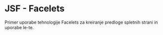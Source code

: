 # JSF - Facelets

Primer uporabe tehnologije Facelets za kreiranje predloge spletnih strani in uporabe le-te.